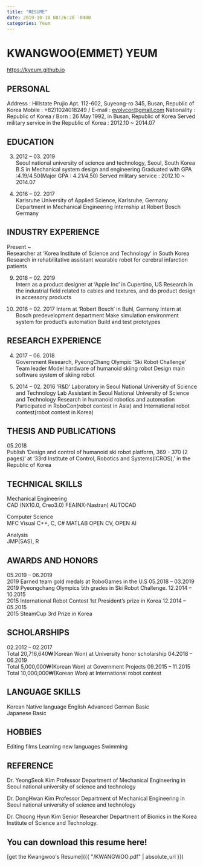 ```yaml
---
title: "RESUME"
date: 2019-10-10 08:26:28 -0400
categories: Yeum
---
```


# KWANGWOO(EMMET) YEUM

https://kyeum.github.io

## PERSONAL 
Address : Hillstate Prujio Apt. 112-602, Suyeong-ro 345, Busan, Republic of Korea 
Mobile : +82)1024018249 / E-mail : evolvcor@gmail.com
Nationality : Republic of Korea / Born : 26 May 1992, in Busan, Republic of Korea
Served military service in the Republic of Korea : 2012.10 ~ 2014.07

## EDUCATION 
03. 2012 – 03. 2019 	
Seoul national university of science and technology, Seoul, South Korea 
B.S in Mechanical system design and engineering 
Graduated with GPA :4.19/4.50(Major GPA : 4.21/4.50)
Served military service : 2012.10 ~ 2014.07

03. 2016 – 02. 2017 	
Karlsruhe University of Applied Science, Karlsruhe, Germany 
Department in Mechanical Engineering
Internship at Robert Bosch Germany


## INDUSTRY EXPERIENCE 
Present ~	
Researcher at ‘Korea Institute of Science and Technology’ in South Korea
Research in rehabilitative assistant wearable robot for cerebral infarction patients

09. 2018 – 02. 2019 	
Intern as a product designer at ‘Apple Inc’ in Cupertino, US
Research in the industrial field related to cables and textures, and do product design in accessory products

10. 2016 – 02. 2017	
Intern at ‘Robert Bosch’ in Buhl, Germany
Intern at Bosch predevelopment department
Make simulation environment system for product’s automation
Build and test prototypes


## RESEARCH EXPERIENCE 
04. 2017 – 06. 2018 	
Government Research, PyeongChang Olympic ‘Ski Robot Challenge’ 
Team leader
Model hardware of humanoid skiing robot
Design main software system of skiing robot

09. 2014 – 02. 2016	
‘R&D’ Laboratory in Seoul National University of Science and Technology 
Lab Assistant in Seoul National University of Science and Technology
Research in humanoid robotics and automation
Participated in RoboCon(robot contest in Asia) and International robot contest(robot contest in Korea)

## THESIS AND PUBLICATIONS
05.2018 	
Publish ‘Design and control of humanoid ski robot platform, 369 - 370 (2 pages)’ at ‘33rd Institute of Control, Robotics and Systems(ICROS),’ in the Republic of Korea


## TECHNICAL SKILLS 
Mechanical Engineering		
CAD (NX10.0, Creo3.0)		FEA(NX-Nastran)
AUTOCAD

Computer Science 			
MFC Visual C++, C, C#		MATLAB
OPEN CV, OPEN AI

Analysis				
JMP(SAS), R

## AWARDS AND HONORS
05.2019 – 06.2019		
2019 Earned team gold medals at RoboGames in the U.S
05.2018 – 03.2019		
2019 Pyeongchang Olympics 5th grades in Ski Robot Challenge.
12.2014 – 10.2015		
2015 International Robot Contest 1st President’s prize in Korea
12.2014 – 05.2015		
2015 SteamCup 3rd Prize in Korea

## SCHOLARSHIPS
02.2012 – 02.2017		
Total 20,716,640₩(Korean Won) at University honor scholarship
04.2018 – 06.2019		
Total 5,000,000₩(Korean Won) at Government Projects
09.2015 – 11.2015		
Total 10,000,000₩(Korean Won) at International robot contest


## LANGUAGE SKILLS		
Korean 	   			Native language	
English       	Advanced 
German      		Basic		
Japanese    		Basic 

## HOBBIES 			
Editing films			Learning new languages
Swimming	


## REFERENCE
Dr. YeongSeok Kim
Professor
Department of Mechanical Engineering in Seoul national university of science and technology

Dr. DongHwan Kim
Professor
Department of Mechanical Engineering in Seoul national university of science and technology

Dr. Choong Hyun Kim
Senior Researcher
Department of Bionics in the Korea Institute of Science and Technology.


## You can download this resume here!
  [get the Kwangwoo's Resume]({{ "/KWANGWOO.pdf" | absolute_url }})
